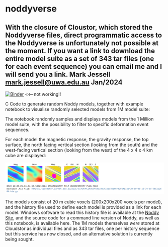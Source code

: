 # noddyverse 

## With the closure of Cloustor, which stored the Noddyverse files, direct  programmatic access to the Noddyverse is unfortunately not possible at the moment. If you want a link to download the entire model suite as a set of 343 tar files (one for each event sequence) you can email me and I will send you a link. Mark Jessell mark.jessell@uwa.edu.au Jan/2024



 [![Binder](https://mybinder.org/badge_logo.svg)](https://mybinder.org/v2/gh/Loop3D/noddyverse/HEAD?filepath=noddyverse-remote-files-1M.ipynb) <<--not working!!


C Code to generate random Noddy models, together with example notebook to visualise randomly selected models from 1M model suite:

       
The notebook randomly samples and displays models from the 1 Million model suite, with the possibility to filter to specific deformation event sequences. 
   
For each model the magnetic response, the gravity response, the top surface, the north facing vertical section (looking from the south) and the west-facing vertical section (looking from the west) of the 4 x 4 x 4 km cube are displayed: 
   
![Example output](images/example.png)
   
The models consist of 20 m cubic voxels (200x200x200 voxels per model), and the history file used to define each model is provided as a link for each model. Windows software to read this history file is available at the <a href="http://tectonique.net/noddy">Noddy Site</a>, and the source code for a command line version of Noddy, as well as this notebook, is available here. The 1M models themselves *were* stored at  Cloudstor as individual files and as 343 tar files, one per history sequence but this service has now closed, and an alternative solution is currently being sought</a>.
   



